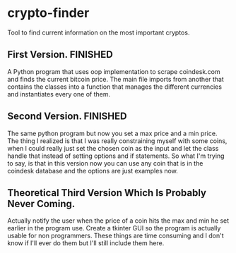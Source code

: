 # crypto-finder
Tool to find current information on the most important cryptos. 



## First Version.           FINISHED

A Python program that uses oop implementation to scrape coindesk.com and finds the current bitcoin price. The main file imports from another that contains the classes into a function that manages the different currencies and instantiates every one of them. 

## Second Version.          FINISHED

The same python program but now you set a max price and a min price. The thing I realized is that I was really constraining myself with some coins, when I could really just set the chosen coin as the input and let the class handle that instead of setting options and if statements. So what I'm trying to say, is that in this version now you can use any coin that is in the coindesk database and the options are just examples now. 

## Theoretical Third Version Which Is Probably Never Coming. 

Actually notify the user when the price of a coin hits the max and min he set earlier in the program use. Create a tkinter GUI so the program is actually usable for non programmers. These things are time consuming and I don't know if I'll ever do them but I'll still include them here. 
